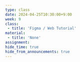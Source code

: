 ```yaml
---
type: class
date: 2024-04-25T10:30:00+9:00
week: 9
class:
 - title: 'Figma / Web Tutorial'
material:
 - title: 'None'
assignment: 
hide_time: true
hide_from_announcements: true
---
```

